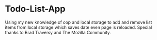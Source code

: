 # Todo-List-App
Using my new knowledge of oop and local storage to add and remove list items from local storage which saves date even page is reloaded.
Special thanks to Brad Traversy and The Mozilla Community.
